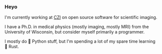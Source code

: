 ### Heyo

I'm currently working at [CZI](https://chanzuckerberg.com) on open source software for scientific imaging.

I have a Ph.D. in medical physics (mostly imaging, mostly MRI) from the University of Wisconsin, but consider myself primarily a programmer.

I mostly do 🐍 Python stuff, but I'm spending a lot of my spare time learning 🦀 Rust.
